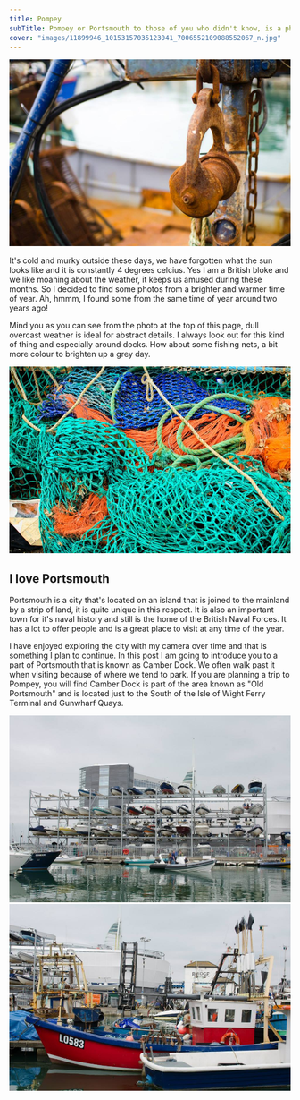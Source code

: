 ```yaml
---
title: Pompey
subTitle: Pompey or Portsmouth to those of you who didn't know, is a photographers haven!
cover: "images/11899946_10153157035123041_7006552109088552067_n.jpg"
---
```

![Rusty old boat bits](images/11899946_10153157035123041_7006552109088552067_n.jpg)

It's cold and murky outside these days, we have forgotten what the sun looks like and it is constantly 4 degrees celcius. Yes I am a British bloke and we like moaning about the weather, it keeps us amused during these months. So I decided to find some photos from a brighter and warmer time of year. Ah, hmmm, I found some from the same time of year around two years ago!

Mind you as you can see from the photo at the top of this page, dull overcast weather is ideal for abstract details. I always look out for this kind of thing and especially around docks. How about some fishing nets, a bit more colour to brighten up a grey day.

![Fishing nets](images/11949427_10153157035148041_4410911752827167630_n.jpg)

## I love Portsmouth

Portsmouth is a city that's located on an island that is joined to the mainland by a strip of land, it is quite unique in this respect. It is also an important town for it's naval history and still is the home of the British Naval Forces. It has a lot to offer people and is a great place to visit at any time of the year.

I have enjoyed exploring the city with my camera over time and that is something I plan to continue. In this post I am going to introduce you to a part of Portsmouth that is known as Camber Dock. We often walk past it when visiting because of where we tend to park. If you are planning a trip to Pompey, you will find Camber Dock is part of the area known as "Old Portsmouth" and is located just to the South of the Isle of Wight Ferry Terminal and Gunwharf Quays.

![Boat Rack](images/11914861_10153157035253041_4407803528189100728_n.jpg)
![More boats](images/11986390_10153157035233041_3921042932022460489_n.jpg)